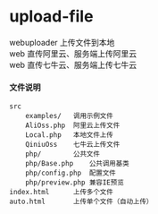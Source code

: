 # upload-file
webuploader 上传文件到本地    
web 直传阿里云、服务端上传阿里云    
web 直传七牛云、服务端上传七牛云    

#### 文件说明 
    src   
        examples/   调用示例文件    
        AliOss.php  阿里云上传文件   
        Local.php   本地文件上传   
        QiniuOss    七牛云上传文件
        php/        公共文件
        php/Base.php    公共调用基类
        php/config.php  配置文件
        php/preview.php 兼容IE预览
    index.html      上传多个文件
    auto.html       上传单个文件（自动上传）
